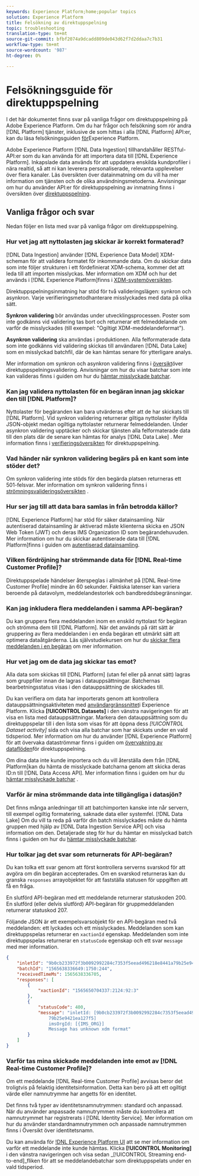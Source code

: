```yaml
---
keywords: Experience Platform;home;popular topics
solution: Experience Platform
title: Felsökning av direktuppspelning
topic: troubleshooting
translation-type: tm+mt
source-git-commit: bfbf2074a9dcadd809de043d62f7d2ddaa7c7b31
workflow-type: tm+mt
source-wordcount: '987'
ht-degree: 0%

---
```



# Felsökningsguide för direktuppspelning

I det här dokumentet finns svar på vanliga frågor om direktuppspelning på Adobe Experience Platform. Om du har frågor och felsökning som rör andra [!DNL Platform] tjänster, inklusive de som hittas i alla [!DNL Platform] API:er, kan du läsa felsökningsguiden [för](../../landing/troubleshooting.md)Experience Platform.

Adobe Experience Platform [!DNL Data Ingestion] tillhandahåller RESTful-API:er som du kan använda för att importera data till [!DNL Experience Platform]. Inkapslade data används för att uppdatera enskilda kundprofiler i nära realtid, så att ni kan leverera personaliserade, relevanta upplevelser över flera kanaler. Läs översikten över [](../home.md) datainmatning om du vill ha mer information om tjänsten och de olika användningsmetoderna. Anvisningar om hur du använder API:er för direktuppspelning av inmatning finns i översikten över [direktuppspelning](../streaming-ingestion/overview.md).

## Vanliga frågor och svar 

Nedan följer en lista med svar på vanliga frågor om direktuppspelning.

### Hur vet jag att nyttolasten jag skickar är korrekt formaterad?

[!DNL Data Ingestion] använder [!DNL Experience Data Model] XDM-scheman för att validera formatet för inkommande data. Om du skickar data som inte följer strukturen i ett fördefinierat XDM-schema, kommer det att leda till att importen misslyckas. Mer information om XDM och hur det används i [!DNL Experience Platform]finns i [XDM-systemöversikten](../../xdm/home.md).

Direktuppspelningsinmatning har stöd för två valideringslägen: synkron och asynkron. Varje verifieringsmetodhanterare misslyckades med data på olika sätt.

**Synkron validering** bör användas under utvecklingsprocessen. Poster som inte godkänns vid validering tas bort och returnerar ett felmeddelande om varför de misslyckades (till exempel: &quot;Ogiltigt XDM-meddelandeformat&quot;).

**Asynkron validering** ska användas i produktionen. Alla felformaterade data som inte godkänns vid validering skickas till användaren [!DNL Data Lake] som en misslyckad batchfil, där de kan hämtas senare för ytterligare analys.

Mer information om synkron och asynkron validering finns i [översikt](../quality/streaming-validation.md)över direktuppspelningsvalidering. Anvisningar om hur du visar batchar som inte kan valideras finns i guiden om hur du [hämtar misslyckade batchar](../quality/retrieve-failed-batches.md).

### Kan jag validera nyttolasten för en begäran innan jag skickar den till [!DNL Platform]?

Nyttolaster för begäranden kan bara utvärderas efter att de har skickats till [!DNL Platform]. Vid synkron validering returnerar giltiga nyttolaster ifyllda JSON-objekt medan ogiltiga nyttolaster returnerar felmeddelanden. Under asynkron validering upptäcker och skickar tjänsten alla felformaterade data till den plats där de senare kan hämtas för analys [!DNL Data Lake] . Mer information finns i [verifieringsöversikten](../quality/streaming-validation.md) för direktuppspelning.

### Vad händer när synkron validering begärs på en kant som inte stöder det?

Om synkron validering inte stöds för den begärda platsen returneras ett 501-felsvar. Mer information om synkron validering finns i [strömningsvalideringsöversikten](../quality/streaming-validation.md) .

### Hur ser jag till att data bara samlas in från betrodda källor?

[!DNL Experience Platform] har stöd för säker datainsamling. När autentiserad datainsamling är aktiverad måste klienterna skicka en JSON Web Token (JWT) och deras IMS Organization ID som begärandehuvuden. Mer information om hur du skickar autentiserade data till [!DNL Platform]finns i guiden om [autentiserad datainsamling](../tutorials/create-authenticated-streaming-connection.md).

### Vilken fördröjning har strömmande data för [!DNL Real-time Customer Profile]?

Direktuppspelade händelser återspeglas i allmänhet på [!DNL Real-time Customer Profile] mindre än 60 sekunder. Faktiska latenser kan variera beroende på datavolym, meddelandestorlek och bandbreddsbegränsningar.

### Kan jag inkludera flera meddelanden i samma API-begäran?

Du kan gruppera flera meddelanden inom en enskild nyttolast för begäran och strömma dem till [!DNL Platform]. När det används på rätt sätt är gruppering av flera meddelanden i en enda begäran ett utmärkt sätt att optimera dataåtgärderna. Läs självstudiekursen om hur du [skickar flera meddelanden i en begäran](../tutorials/streaming-multiple-messages.md) om mer information.

### Hur vet jag om de data jag skickar tas emot?

Alla data som skickas till [!DNL Platform] (utan fel eller på annat sätt) lagras som gruppfiler innan de lagras i datauppsättningar. Batchernas bearbetningsstatus visas i den datauppsättning de skickades till.

Du kan verifiera om data har importerats genom att kontrollera datauppsättningsaktiviteten med [användargränssnittet](https://platform.adobe.com)i Experience Platform. Klicka **[!UICONTROL Datasets]** i den vänstra navigeringen för att visa en lista med datauppsättningar. Markera den datauppsättning som du direktuppspelar till i den lista som visas för att öppna dess *[!UICONTROL Dataset activity]* sida och visa alla batchar som har skickats under en vald tidsperiod. Mer information om hur du använder [!DNL Experience Platform] för att övervaka dataströmmar finns i guiden om [övervakning av dataflöden](../quality/monitor-data-flows.md)för direktuppspelning.

Om dina data inte kunde importera och du vill återställa dem från [!DNL Platform]kan du hämta de misslyckade batcharna genom att skicka deras ID:n till [!DNL Data Access API]. Mer information finns i guiden om hur du [hämtar misslyckade batchar](../quality/retrieve-failed-batches.md) .

### Varför är mina strömmande data inte tillgängliga i datasjön?

Det finns många anledningar till att batchimporten kanske inte når servern, till exempel ogiltig formatering, saknade data eller systemfel. [!DNL Data Lake] Om du vill ta reda på varför din batch misslyckades måste du hämta gruppen med hjälp av [!DNL Data Ingestion Service API] och visa information om den. Detaljerade steg för hur du hämtar en misslyckad batch finns i guiden om hur du [hämtar misslyckade batchar](../quality/retrieve-failed-batches.md).

### Hur tolkar jag det svar som returnerats för API-begäran?

Du kan tolka ett svar genom att först kontrollera serverns svarskod för att avgöra om din begäran accepterades. Om en svarskod returneras kan du granska `responses` arrayobjektet för att fastställa statusen för uppgiften att få en fråga.

En slutförd API-begäran med ett meddelande returnerar statuskoden 200. En slutförd (eller delvis slutförd) API-begäran för gruppmeddelanden returnerar statuskod 207.

Följande JSON är ett exempelsvarsobjekt för en API-begäran med två meddelanden: ett lyckades och ett misslyckades. Meddelanden som kan direktuppspelas returnerar en `xactionId` egenskap. Meddelanden som inte direktuppspelas returnerar en `statusCode` egenskap och ett svar `message` med mer information.

```JSON
{
    "inletId": "9b0cb233972f3b0092992284c7353f5eead496218e8441a79b25e9421ea127f5",
    "batchId": "1565638336649:1750:244",
    "receivedTimeMs": 1565638336705,
    "responses": [
        {
            "xactionId": "1565650704337:2124:92:3"
        },
        {
            "statusCode": 400,
            "message": "inletId: [9b0cb233972f3b0092992284c7353f5eead496218e8441a
                79b25e9421ea127f5] 
                imsOrgId: [{IMS_ORG}] 
                Message has unknown xdm format"
        }
    ]
}
```

### Varför tas mina skickade meddelanden inte emot av [!DNL Real-time Customer Profile]?

Om ett meddelande [!DNL Real-time Customer Profile] avvisas beror det troligtvis på felaktig identitetsinformation. Detta kan bero på att ett ogiltigt värde eller namnutrymme har angetts för en identitet.

Det finns två typer av identitetsnamnutrymmen: standard och anpassad. När du använder anpassade namnutrymmen måste du kontrollera att namnutrymmet har registrerats i [!DNL Identity Service]. Mer information om hur du använder standardnamnutrymmen och anpassade namnutrymmen finns i Översikt över [](../../identity-service/namespaces.md) identitetsnamn.

Du kan använda för [!DNL Experience Platform UI](https://platform.adobe.com) att se mer information om varför ett meddelande inte kunde hämtas. Klicka **[!UICONTROL Monitoring]** i den vänstra navigeringen och visa sedan _[!UICONTROL Streaming end-to-end]_fliken för att se meddelandebatchar som direktuppspelats under en vald tidsperiod.